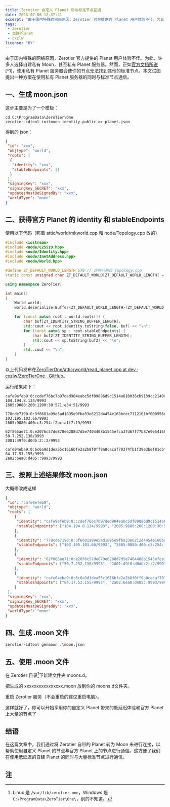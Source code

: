```yaml
---
title: Zerotier 自定义 Planet 后与标准节点互通
date: 2023-07-06 12:37:41
excerpt: "由于国内特殊的网络原因，Zerotier 官方提供的 Planet 用户体验不佳。为此，许多人选择自建私有 Moon，甚至私有 Planet 服务器。然而，正如官方文档所说，使用私有 Planet 服务器会使你的节点无法找到其他的标准节点。本文试图提出一种方案在使用私有 Planet 服务器的同时与标准节点通信。"
tags: 
 - Zerotier
 - 自建Planet
 - cxzlw
license: "BY"
---
```


由于国内特殊的网络原因，Zerotier 官方提供的 Planet 用户体验不佳。为此，许多人选择自建私有 Moon，甚至私有 Planet 服务器。然而，正如[官方文档所说](https://docs.zerotier.com/self-hosting/introduction#:~:text=If%20you%20are%20using%20a%20custom%20root%20setup%2C%20your%20nodes%20won%27t%20be%20able%20to%20find%20standard%20nodes.)[^1]，使用私有 Planet 服务器会使你的节点无法找到其他的标准节点。本文试图提出一种方案在使用私有 Planet 服务器的同时与标准节点通信。

## 一、生成 moon.json

这步主要是为了一个模板：

```batch
cd C:\ProgramData\ZeroTier\One
zerotier-idtool initmoon identity.public >> planet.json
```

得到的 json：

```json
{
 "id": "xxx",
 "objtype": "world",
 "roots": [
  {
   "identity": "xxx",
   "stableEndpoints": []
  }
 ],
 "signingKey": "xxx",
 "signingKey_SECRET": "xxx",
 "updatesMustBeSignedBy": "xxx",
 "worldType": "moon"
}
```

## 二、获得官方 Planet 的 identity 和 stableEndpoints

使用以下代码（照着 attic/world/mkworld.cpp 和 node/Topology.cpp 改的）

```cpp
#include <iostream>
#include <node/C25519.hpp>
#include <node/Identity.hpp>
#include <node/InetAddress.hpp>
#include <node/World.hpp>

#define ZT_DEFAULT_WORLD_LENGTH 570 // 这俩行来自 Topology.cpp
static const unsigned char ZT_DEFAULT_WORLD[ZT_DEFAULT_WORLD_LENGTH] = {0x01,0x00,0x00,0x00,0x00,0x08,0xea,0xc9,0x0a,0x00,0x00,0x01,0x7e,0xe9,0x57,0x60,0xcd,0xb8,0xb3,0x88,0xa4,0x69,0x22,0x14,0x91,0xaa,0x9a,0xcd,0x66,0xcc,0x76,0x4c,0xde,0xfd,0x56,0x03,0x9f,0x10,0x67,0xae,0x15,0xe6,0x9c,0x6f,0xb4,0x2d,0x7b,0x55,0x33,0x0e,0x3f,0xda,0xac,0x52,0x9c,0x07,0x92,0xfd,0x73,0x40,0xa6,0xaa,0x21,0xab,0xa8,0xa4,0x89,0xfd,0xae,0xa4,0x4a,0x39,0xbf,0x2d,0x00,0x65,0x9a,0xc9,0xc8,0x18,0xeb,0x36,0x00,0x92,0x76,0x37,0xef,0x4d,0x14,0x04,0xa4,0x4d,0x54,0x46,0x84,0x85,0x13,0x79,0x75,0x1f,0xaa,0x79,0xb4,0xc4,0xea,0x85,0x04,0x01,0x75,0xea,0x06,0x58,0x60,0x48,0x24,0x02,0xe1,0xeb,0x34,0x20,0x52,0x00,0x0e,0x62,0x90,0x06,0x1a,0x9b,0xe0,0xcd,0x29,0x3c,0x8b,0x55,0xf1,0xc3,0xd2,0x52,0x48,0x08,0xaf,0xc5,0x49,0x22,0x08,0x0e,0x35,0x39,0xa7,0x5a,0xdd,0xc3,0xce,0xf0,0xf6,0xad,0x26,0x0d,0x58,0x82,0x93,0xbb,0x77,0x86,0xe7,0x1e,0xfa,0x4b,0x90,0x57,0xda,0xd9,0x86,0x7a,0xfe,0x12,0xdd,0x04,0xca,0xfe,0x9e,0xfe,0xb9,0x00,0xcc,0xde,0xf7,0x6b,0xc7,0xb9,0x7d,0xed,0x90,0x4e,0xab,0xc5,0xdf,0x09,0x88,0x6d,0x9c,0x15,0x14,0xa6,0x10,0x03,0x6c,0xb9,0x13,0x9c,0xc2,0x14,0x00,0x1a,0x29,0x58,0x97,0x8e,0xfc,0xec,0x15,0x71,0x2d,0xd3,0x94,0x8c,0x6e,0x6b,0x3a,0x8e,0x89,0x3d,0xf0,0x1f,0xf4,0x93,0xd1,0xf8,0xd9,0x80,0x6a,0x86,0x0c,0x54,0x20,0x57,0x1b,0xf0,0x00,0x02,0x04,0x68,0xc2,0x08,0x86,0x27,0x09,0x06,0x26,0x05,0x98,0x80,0x02,0x00,0x12,0x00,0x00,0x30,0x05,0x71,0x0e,0x34,0x00,0x51,0x27,0x09,0x77,0x8c,0xde,0x71,0x90,0x00,0x3f,0x66,0x81,0xa9,0x9e,0x5a,0xd1,0x89,0x5e,0x9f,0xba,0x33,0xe6,0x21,0x2d,0x44,0x54,0xe1,0x68,0xbc,0xec,0x71,0x12,0x10,0x1b,0xf0,0x00,0x95,0x6e,0xd8,0xe9,0x2e,0x42,0x89,0x2c,0xb6,0xf2,0xec,0x41,0x08,0x81,0xa8,0x4a,0xb1,0x9d,0xa5,0x0e,0x12,0x87,0xba,0x3d,0x92,0x6c,0x3a,0x1f,0x75,0x5c,0xcc,0xf2,0x99,0xa1,0x20,0x70,0x55,0x00,0x02,0x04,0x67,0xc3,0x67,0x42,0x27,0x09,0x06,0x26,0x05,0x98,0x80,0x04,0x00,0x00,0xc3,0x02,0x54,0xf2,0xbc,0xa1,0xf7,0x00,0x19,0x27,0x09,0x62,0xf8,0x65,0xae,0x71,0x00,0xe2,0x07,0x6c,0x57,0xde,0x87,0x0e,0x62,0x88,0xd7,0xd5,0xe7,0x40,0x44,0x08,0xb1,0x54,0x5e,0xfc,0xa3,0x7d,0x67,0xf7,0x7b,0x87,0xe9,0xe5,0x41,0x68,0xc2,0x5d,0x3e,0xf1,0xa9,0xab,0xf2,0x90,0x5e,0xa5,0xe7,0x85,0xc0,0x1d,0xff,0x23,0x88,0x7a,0xd4,0x23,0x2d,0x95,0xc7,0xa8,0xfd,0x2c,0x27,0x11,0x1a,0x72,0xbd,0x15,0x93,0x22,0xdc,0x00,0x02,0x04,0x32,0x07,0xfc,0x8a,0x27,0x09,0x06,0x20,0x01,0x49,0xf0,0xd0,0xdb,0x00,0x02,0x00,0x00,0x00,0x00,0x00,0x00,0x00,0x02,0x27,0x09,0xca,0xfe,0x04,0xeb,0xa9,0x00,0x6c,0x6a,0x9d,0x1d,0xea,0x55,0xc1,0x61,0x6b,0xfe,0x2a,0x2b,0x8f,0x0f,0xf9,0xa8,0xca,0xca,0xf7,0x03,0x74,0xfb,0x1f,0x39,0xe3,0xbe,0xf8,0x1c,0xbf,0xeb,0xef,0x17,0xb7,0x22,0x82,0x68,0xa0,0xa2,0xa2,0x9d,0x34,0x88,0xc7,0x52,0x56,0x5c,0x6c,0x96,0x5c,0xbd,0x65,0x06,0xec,0x24,0x39,0x7c,0xc8,0xa5,0xd9,0xd1,0x52,0x85,0xa8,0x7f,0x00,0x02,0x04,0x54,0x11,0x35,0x9b,0x27,0x09,0x06,0x2a,0x02,0x6e,0xa0,0xd4,0x05,0x00,0x00,0x00,0x00,0x00,0x00,0x00,0x00,0x99,0x93,0x27,0x09};

using namespace ZeroTier;

int main()
{
	World world;
	world.deserialize(Buffer<ZT_DEFAULT_WORLD_LENGTH>(ZT_DEFAULT_WORLD, ZT_DEFAULT_WORLD_LENGTH), 0);

	for (const auto& root : world.roots()) {
		char buf[ZT_IDENTITY_STRING_BUFFER_LENGTH];
		std::cout << root.identity.toString(false, buf) << "\n";
		for (const auto& sp : root.stableEndpoints) {
			char buf2[ZT_IDENTITY_STRING_BUFFER_LENGTH];
			std::cout << sp.toString(buf2) << "\n";
		}
		std::cout << "\n";
	}
}
```

以上代码发布在[ZeroTierOne/attic/world/read_planet.cpp at dev · cxzlw/ZeroTierOne · GitHub](https://github.com/cxzlw/ZeroTierOne/blob/dev/attic/world/read_planet.cpp)。

运行结果如下：

```
cafe9efeb9:0:ccdef76bc7b97ded904eabc5df09886d9c1514a610036cb9139cc214001a2958978efcec15712dd3948c6e6b3a8e893df01ff493d1f8d9806a860c5420571bf0
104.194.8.134/9993
2605:9880:200:1200:30:571:e34:51/9993

778cde7190:0:3f6681a99e5ad1895e9fba33e6212d4454e168bcec7112101bf000956ed8e92e42892cb6f2ec410881a84ab19da50e1287ba3d926c3a1f755cccf299a1207055
103.195.103.66/9993
2605:9880:400:c3:254:f2bc:a1f7:19/9993

62f865ae71:0:e2076c57de870e6288d7d5e7404408b1545efca37d67f77b87e9e54168c25d3ef1a9abf2905ea5e785c01dff23887ad4232d95c7a8fd2c27111a72bd159322dc
50.7.252.138/9993
2001:49f0:d0db:2::2/9993

cafe04eba9:0:6c6a9d1dea55c1616bfe2a2b8f0ff9a8cacaf70374fb1f39e3bef81cbfebef17b7228268a0a2a29d3488c752565c6c965cbd6506ec24397cc8a5d9d15285a87f
84.17.53.155/9993
2a02:6ea0:d405::9993/9993
```

## 三、按照上述结果修改 moon.json

大概修改成这样

```json
{
 "id": "cafe9efeb9",
 "objtype": "world",
 "roots": [
    {
     "identity": "cafe9efeb9:0:ccdef76bc7b97ded904eabc5df09886d9c1514a610036cb9139cc214001a2958978efcec15712dd3948c6e6b3a8e893df01ff493d1f8d9806a860c5420571bf0",
     "stableEndpoints": ["104.194.8.134/9993", "2605:9880:200:1200:30:571:e34:51/9993"]
    }, 
    {
     "identity": "778cde7190:0:3f6681a99e5ad1895e9fba33e6212d4454e168bcec7112101bf000956ed8e92e42892cb6f2ec410881a84ab19da50e1287ba3d926c3a1f755cccf299a1207055",
     "stableEndpoints": ["103.195.103.66/9993", "2605:9880:400:c3:254:f2bc:a1f7:19/9993"]
    }, 
    {
     "identity": "62f865ae71:0:e2076c57de870e6288d7d5e7404408b1545efca37d67f77b87e9e54168c25d3ef1a9abf2905ea5e785c01dff23887ad4232d95c7a8fd2c27111a72bd159322dc",
     "stableEndpoints": ["50.7.252.138/9993", "2001:49f0:d0db:2::2/9993"]
    }, 
    {
     "identity": "cafe04eba9:0:6c6a9d1dea55c1616bfe2a2b8f0ff9a8cacaf70374fb1f39e3bef81cbfebef17b7228268a0a2a29d3488c752565c6c965cbd6506ec24397cc8a5d9d15285a87f",
     "stableEndpoints": ["84.17.53.155/9993", "2a02:6ea0:d405::9993/9993"]
    }
 ],
 "signingKey": "xxx",
 "signingKey_SECRET": "xxx",
 "updatesMustBeSignedBy": "xxx",
 "worldType": "moon"
}
```

## 四、生成 .moon 文件

```bash
zerotier-idtool genmoon .\moon.json
```

## 五、使用 .moon 文件

在 Zerotier 目录[^2]下新建文件夹 moons.d。

把生成的 xxxxxxxxxxxxxxxx.moon 放到你的 moons.d文件夹。

重启 Zerotier 服务（不会重启的建议重启电脑）。

这样就好了，你可以开始享用你的自定义 Planet 带来的低延迟体验和官方 Planet 上大量的节点了

## 结语

在这篇文章中，我们通过将 Zerotier 自带的 Planet 转为 Moon 来进行连接，以帮助使用自定义 Planet 的节点与官方 Planet 上的节点进行通信。这方便了我们在使用低延迟的自建 Planet 的同时与大量标准节点进行通信。

## 注

[^1]: [If you are using a custom root setup, your nodes won't be able to find standard nodes. ](https://docs.zerotier.com/self-hosting/introduction#:~:text=If%20you%20are%20using%20a%20custom%20root%20setup%2C%20your%20nodes%20won%27t%20be%20able%20to%20find%20standard%20nodes.)如果你使用自定义根配置，你的节点将无法找到其他标准节点。

[^2]: Linux 是 `/var/lib/zerotier-one`，Windows 是 `C:\ProgramData\ZeroTier\One\`，别的不知道。
